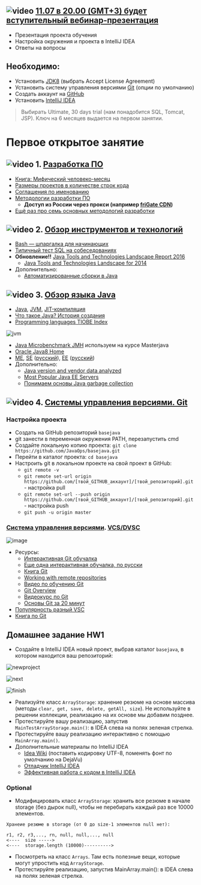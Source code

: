 ## ![video](https://cloud.githubusercontent.com/assets/13649199/13672715/06dbc6ce-e6e7-11e5-81a9-04fbddb9e488.png) [11.07 в 20.00 (GMT+3) будет вступительный вебинар-презентация](https://www.youtube.com/watch?v=Upz4RWvDGCM)
- Презентация проекта обучения
- Настройка окружения и проекта в IntelliJ IDEA
- Ответы на вопросы

## Необходимо:
-  Установить <a href="http://www.oracle.com/technetwork/java/javase/downloads/jdk8-downloads-2133151.html">JDK8</a> (выбрать Accept License Agreement)
-  Установить систему управления версиями <a href="http://git-scm.com/downloads">Git</a> (опции по умолчанию)
-  Создать аккаунт на <a href="https://github.com/">GitHub</a>
-  Установить <a href="http://www.jetbrains.com/idea/download/index.html">IntelliJ IDEA</a>
> Выбирать Ultimate, 30 days trial (нам понадобится SQL, Tomcat, JSP). Ключ на 6 месяцев выдается на первом занятии.

# Первое открытое занятие
## ![video](https://cloud.githubusercontent.com/assets/13649199/13672715/06dbc6ce-e6e7-11e5-81a9-04fbddb9e488.png) 1. [Разработка ПО](https://drive.google.com/open?id=0B_4NpoQW1xfpVjZUTEpvVUN1TTA)
- [Книга: Мифический человеко-месяц](https://ru.wikipedia.org/wiki/Мифический_человеко-месяц)
- [Размеры проектов в количестве строк кода](https://medium.freecodecamp.com/the-biggest-codebases-in-history-a128bb3eea73)
- [Соглашения по именованию](http://www.intuit.ru/studies/courses/16/16/lecture/27113?page=4)
- [Методологии разработки ПО](https://dou.ua/forums/topic/14015/)
   - **Доступ из России через прокси (например [friGate CDN](https://chrome.google.com/webstore/detail/frigate-cdn-smooth-access/mbacbcfdfaapbcnlnbmciiaakomhkbkb))**
- [Ещё раз про семь основных методологий разработки](https://habrahabr.ru/company/edison/blog/269789/)

## ![video](https://cloud.githubusercontent.com/assets/13649199/13672715/06dbc6ce-e6e7-11e5-81a9-04fbddb9e488.png) 2. [Обзор инструментов и технологий](https://drive.google.com/file/d/0B_4NpoQW1xfpTXJYU2xZbjN2d2M)
- [Bash — шпаргалка для начинающих](https://tproger.ru/translations/bash-cheatsheet)
- [Типичный тест SQL на собеседованиях](https://habrahabr.ru/post/181033/)
- **Обновление!!** [Java Tools and Technologies Landscape Report 2016](https://zeroturnaround.com/rebellabs/java-tools-and-technologies-landscape-2016/)
  - [Java Tools and Technologies Landscape for 2014](http://zeroturnaround.com/rebellabs/java-tools-and-technologies-landscape-for-2014)
-  Дополнительно:
   - [Автоматизированные сборки в Java](http://www.quizful.net/post/automated-builds-java)

## ![video](https://cloud.githubusercontent.com/assets/13649199/13672715/06dbc6ce-e6e7-11e5-81a9-04fbddb9e488.png) 3. [Обзор языка Java](https://drive.google.com/open?id=0B_4NpoQW1xfpTU5SSElhUjlGNnc)
- [Java](http://ru.wikipedia.org/wiki/Java), [JVM](http://ru.wikipedia.org/wiki/Виртуальная_машина_Java), [JIT-компиляция](http://ru.wikipedia.org/wiki/JIT)
- [Что такое Java? История создания](http://www.intuit.ru/studies/courses/16/16/lecture/27105)
- [Programming languages TIOBE Index](http://www.tiobe.com/index.php/content/paperinfo/tpci/index.html)

![jvm](https://cloud.githubusercontent.com/assets/18701152/15219296/e6c67e86-186b-11e6-986f-651a87deec6c.png)

- [Java Microbenchmark JMH](https://github.com/JavaOPs/masterjava#Занятие-2) используем на курсе Masterjava
- [Oracle Java8 Home](http://docs.oracle.com/javase/8/docs/index.html)
- [ME](http://ru.wikipedia.org/wiki/Java_Platform,_Micro_Edition), [SE](http://en.wikipedia.org/wiki/Java_Platform,_Standard_Edition) (<a href="http://ru.wikipedia.org/wiki/Java_Platform,_Standard_Edition">русский</a>), [EE](http://en.wikipedia.org/wiki/Java_Platform,_Enterprise_Edition) ([русский](http://ru.wikipedia.org/wiki/Java_Platform,_Enterprise_Edition))
-  Дополнительно:
   - [Java version and vendor data analyzed](https://plumbr.eu/blog/java/java-version-and-vendor-data-analyzed-2016-edition)
   - [Most Popular Java EE Servers](https://dzone.com/articles/most-popular-java-ee-servers-2016-edition)
   - [Понимаем основы Java garbage collection](https://ggenikus.github.io/blog/2014/05/04/gc)

## ![video](https://cloud.githubusercontent.com/assets/13649199/13672715/06dbc6ce-e6e7-11e5-81a9-04fbddb9e488.png) 4. [Системы управления версиями. Git](https://drive.google.com/file/d/0B9Ye2auQ_NsFSUNrdVc0bDZuX2s)
### Настройка проекта
- Создать на GitHub репозиторий `basejava`
- git занести в переменная окружения PATH, перезапустить cmd
- Создайте локальную копию проекта: `git clone https://github.com/JavaOps/basejava.git`
- Перейти в каталог проекта: `cd basejava`
- Настроить git в локальном проекте на свой проект в GitHub:
  - `git remote -v`
  - `git remote set-url origin https://github.com/[твой_GITHUB_аккаунт]/[твой_репозиторий].git` - настройка pull
  - `git remote set-url --push origin https://github.com/[твой_GITHUB_аккаунт]/[твой_репозиторий].git` - настройка push
  - `git push -u origin master`

### <a href="http://ru.wikipedia.org/wiki/Система_управления_версиями">Система управления версиями</a>. <a href="http://ru.wikipedia.org/wiki/%D0%A1%D0%B8%D1%81%D1%82%D0%B5%D0%BC%D0%B0_%D1%83%D0%BF%D1%80%D0%B0%D0%B2%D0%BB%D0%B5%D0%BD%D0%B8%D1%8F_%D0%B2%D0%B5%D1%80%D1%81%D0%B8%D1%8F%D0%BC%D0%B8#.D0.A0.D0.B0.D1.81.D0.BF.D1.80.D0.B5.D0.B4.D0.B5.D0.BB.D1.91.D0.BD.D0.BD.D1.8B.D0.B5_.D1.81.D0.B8.D1.81.D1.82.D0.B5.D0.BC.D1.8B_.D1.83.D0.BF.D1.80.D0.B0.D0.B2.D0.BB.D0.B5.D0.BD.D0.B8.D1.8F_.D0.B2.D0.B5.D1.80.D1.81.D0.B8.D1.8F.D0.BC.D0.B8">VCS/DVSC</a> 

![image](https://cloud.githubusercontent.com/assets/18701152/15219746/9295a2fe-186d-11e6-876b-c61cc9be71e4.png)

-  Ресурсы:            
    -  <a href="https://try.github.io/levels/1/challenges/1">Интерактивная Git обучалка</a>
    -  <a href="http://learngitbranching.js.org/">Еще одна интерактивная обучалка, по русски</a>    
    -  <a href="https://git-scm.com/book/ru/v2">Книга Git</a>
    -  <a href="https://illustrated-git.readthedocs.org/en/latest/#working-with-remote-repositories">Working with remote repositories</a>
    -  <a href="https://www.youtube.com/playlist?list=PLIU76b8Cjem5B3sufBJ_KFTpKkMEvaTQR">Видео по обучению Git</a>
    -  <a href="https://blog.interlinked.org/tutorials/git.html">Git Overview</a>
    -  <a href="http://geekbrains.ru/gitstart">Видеокурс по Git</a>
    -  [Основы Git за 20 минут](https://www.youtube.com/watch?v=TMeZGvtQnT8)
- [Популярность разный VSC](http://www.netinstructions.com/the-case-for-git/)
- <a href="https://git-scm.com/book/ru/v2">Книга по Git</a>

## Домашнее задание HW1
- Создайте в IntelliJ IDEA новый проект, выбрав каталог `basejava`, в котором находится ваш репозиторий:

![newproject](https://user-images.githubusercontent.com/13649199/27245917-c66f0b5a-52f6-11e7-98dc-f88d0198b5c4.png)

![next](https://user-images.githubusercontent.com/13649199/27245921-c88b4570-52f6-11e7-83a3-e52627468be7.png)

![finish](https://user-images.githubusercontent.com/13649199/27245924-cab3618e-52f6-11e7-9655-4293149b4126.png)

- Реализуйте класс `ArrayStorage`: хранение резюме на основе массива (методы `clear, get, save, delete, getAll, size`). Не используйте в решении коллекции, реализацию на их основе мы добавим позднее.
- Протестируйте вашу реализацию, запустив `MainTestArrayStorage.main()`: в IDEA слева на полях зеленая стрелка.
- Протестируйте вашу реализацию интерактивно с помощью `MainArray.main()`.
- Дополнительные материалы по IntelliJ IDEA
  - <a href="https://github.com/JavaOPs/topjava/wiki/IDEA">Idea Wiki</a> (поставить кодировку UTF-8, поменять фонт по умолчанию на DejaVu)
  - <a href="http://learn.javajoy.net/debug-intellij-idea">Отладчик IntelliJ IDEA</a>
  - <a href="http://jeeconf.com/archive/jeeconf-2013/materials/intellij-idea/">Эффективная работа с кодом в IntelliJ IDEA</a>

### Optional
- Модифицировать класс `ArrayStorage`: хранить все резюме в начале storage (без дырок null), чтобы не перебирать каждый раз все 10000 элементов.
```
Хранеие резюме в storage (от 0 до size-1 элементов null нет):

r1, r2, r3,..., rn, null, null,..., null
<----  size ----->
<----  storage.length (10000)---------->
```
- Посмотреть на класс `Arrays`. Там есть полезные вещи, которые могут упростить код `ArrayStorage`.
- Протестируйте реализацию, запустив MainArray.main(): в IDEA слева на полях зеленая стрелка.
